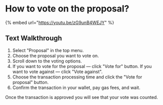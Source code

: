# How to vote on the proposal?

{% embed url="https://youtu.be/zG9unB4WEJY" %}



## Text Walkthrough

1. Select "Proposal" in the top menu.
2. Choose the proposal you want to vote on.
3. Scroll down to the voting options. 
4. If you want to vote for the proposal — click "Vote for" button. If you want to vote against — click "Vote against".
5. Choose the transaction processing time and click the "Vote for proposal" button.
6. Confirm the transaction in your wallet, pay gas fees, and wait.

Once the transaction is approved you will see that your vote was counted.

